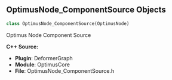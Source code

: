 ## OptimusNode_ComponentSource Objects

```python
class OptimusNode_ComponentSource(OptimusNode)
```

Optimus Node Component Source

**C++ Source:**

- **Plugin**: DeformerGraph
- **Module**: OptimusCore
- **File**: OptimusNode_ComponentSource.h

<a id="unreal.OptimusNode_ComputeKernelBase"></a>